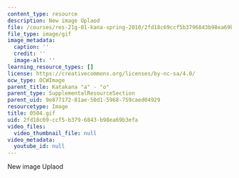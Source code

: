 ```yaml
---
content_type: resource
description: New image Uplaod
file: /courses/res-21g-01-kana-spring-2010/2fd18c69ccf5b3796843b98ea69b3efa_0504.gif
file_type: image/gif
image_metadata:
  caption: ''
  credit: ''
  image-alt: ''
learning_resource_types: []
license: https://creativecommons.org/licenses/by-nc-sa/4.0/
ocw_type: OCWImage
parent_title: Katakana "a" - "o"
parent_type: SupplementalResourceSection
parent_uid: 9e877172-81ae-50d1-5968-759caed04929
resourcetype: Image
title: 0504.gif
uid: 2fd18c69-ccf5-b379-6843-b98ea69b3efa
video_files:
  video_thumbnail_file: null
video_metadata:
  youtube_id: null
---
```

New image Uplaod